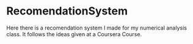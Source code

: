 # RecomendationSystem
Here there is a recomendation system I made for my numerical analysis class. It follows the ideas given at a Coursera Course. 

